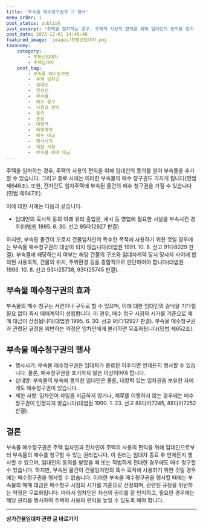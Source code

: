```yaml
---
title: '부속물 매수청구권과 그 행사'
menu_order: 1
post_status: publish
post_excerpt: '주택을 임차하는 경우, 주택의 사용의 편익을 위해 임대인의 동의를 얻어 부속물을 추가할 수 있습니다. 그리고 종료 시에는 이러한 부속물의 매수 청구권도 가지게 됩니다 민법 제646조 . 또한, 전차인도 임차주택에 부속된 물건의 매수 청구권을 가질 수 있습니다 민법 제647조 .'
post_date: 2023-12-01 14:48:48
featured_image: _images/부동산임대차.png
taxonomy:
    category:
        - 부동산임대차
        - 주택임대차
    post_tag:
        - 부속물 매수청구권
        -  주택 임차인
        -  임대인
        -  전차인
        -  부속물
        -  매수 청구
        -  사용의 편익
        -  동의
        -  종료
        -  대항력
        -  매매계약
        -  매수 대금
        -  행사시기
        -  제한 사항
        -  부속물 매매 대금
---
```



주택을 임차하는 경우, 주택의 사용의 편익을 위해 임대인의 동의를 얻어 부속물을 추가할 수 있습니다. 그리고 종료 시에는 이러한 부속물의 매수 청구권도 가지게 됩니다(민법 제646조). 또한, 전차인도 임차주택에 부속된 물건의 매수 청구권을 가질 수 있습니다(민법 제647조).

이에 대한 사례는 다음과 같습니다. 

- 임대인의 묵시적 동의 아래 유리 출입문, 새시 등 영업에 필요한 시설을 부속시킨 경우(대법원 1995. 6. 30. 선고 95다12927 판결)

하지만, 부속된 물건이 오로지 건물임차인의 특수한 목적에 사용하기 위한 것일 경우에는 부속물 매수청구권의 대상이 되지 않습니다(대법원 1991. 10. 8. 선고 91다8029 판결). 부속물에 해당하는지 여부는 해당 건물의 구조와 임대차계약 당시 당사자 사이에 합의된 사용목적, 건물의 위치, 주위환경 등을 종합적으로 판단하여야 합니다(대법원 1993. 10. 8. 선고 93다25738, 93다25745 판결).

## 부속물 매수청구권의 효과

부속물의 매수 청구는 서면이나 구두로 할 수 있으며, 이에 대한 임대인의 승낙을 기다릴 필요 없이 즉시 매매계약이 성립합니다. 이 경우, 매수 청구 시점의 시가를 기준으로 매매 대금이 산정됩니다(대법원 1995. 6. 30. 선고 95다12927 판결). 부속물 매수청구권과 관련된 규정을 위반하는 약정은 임차인에게 불리하면 무효화됩니다(민법 제652조).

## 부속물 매수청구권의 행사

- 행사시기: 부속물 매수청구권은 임대차가 종료된 이후라면 언제든지 행사할 수 있습니다. 물론, 매수청구권을 포기하지 않은 이상이어야 합니다.
- 상대방: 부속물의 부속에 동의한 임대인은 물론, 대항력 있는 임차권을 보유한 자에게도 매수청구권이 있습니다.
- 제한 사항: 임차인이 차임을 지급하지 않거나, 채무를 이행하지 않는 경우에는 매수청구권이 인정되지 않습니다(대법원 1990. 1. 23. 선고 88다카7245, 88다카7252 판결).

## 결론

부속물 매수청구권은 주택 임차인과 전차인이 주택의 사용의 편익을 위해 임대인으로부터 부속물의 매수를 청구할 수 있는 권리입니다. 이 권리는 임대차 종료 후 언제든지 행사할 수 있으며, 임대인의 동의를 받았을 때 또는 적법하게 전대한 경우에도 매수 청구할 수 있습니다. 하지만, 부속된 물건이 건물임차인의 특수 목적에 사용하기 위한 것일 경우에는 매수청구권을 행사할 수 없습니다. 이러한 부속물 매수청구권을 행사할 때에는 부속물의 매매 대금은 매수청구 시점의 시가를 기준으로 산정되며, 관련된 규정을 위반하는 약정은 무효화됩니다. 따라서 임차인은 자신의 권리를 잘 인지하고, 필요한 경우에는 해당 권리를 행사하여 주택의 사용의 편익을 높일 수 있도록 해야 합니다.
<!-- wp:separator -->
<hr class="wp-block-separator has-alpha-channel-opacity"/>
<!-- /wp:separator -->

<!-- wp:group {"backgroundColor":"base","layout":{"type":"constrained"}} -->
<div class="wp-block-group has-base-background-color has-background"><!-- wp:paragraph {"align":"center","fontSize":"medium"} -->
<p class="has-text-align-center has-large-font-size"><strong>상가건물임대차 관련 글 바로가기</strong></p>
<!-- /wp:paragraph -->


<!-- wp:latest-posts
{"categories":[{"id":22580,"count":19,"description":"","link":"https://uknowlaw.com/category/%ec%83%81%ea%b0%80%ea%b1%b4%eb%ac%bc%ec%9e%84%eb%8c%80%ec%b0%a8/","name":"상가건물임대차","slug":"상가건물임대차","taxonomy":"category","parent":0,"meta":[],"_links":{"self":[{"href":"https://uknowlaw.com/wp-json/wp/v2/categories/22580"}],"collection":[{"href":"https://uknowlaw.com/wp-json/wp/v2/categories"}],"about":[{"href":"https://uknowlaw.com/wp-json/wp/v2/taxonomies/category"}],"wp:post_type":[{"href":"https://uknowlaw.com/wp-json/wp/v2/posts?categories=22580"}],"curies":[{"name":"wp","href":"https://api.w.org/{rel}","templated":true}]}}],"postsToShow":100,"excerptLength":28,"postLayout":"grid","columns":2,"featuredImageAlign":"left","featuredImageSizeSlug":"large","fontSize":"small"} /--></div>
<!-- /wp:group -->